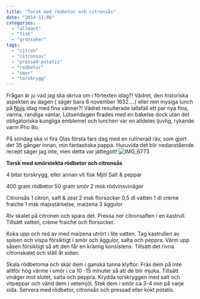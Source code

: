 ```yaml
---
title: "Torsk med rödbetor och citronsås"
date: "2014-11-06"
categories: 
  - "allmant"
  - "fisk"
  - "gronsaker"
tags: 
  - "citron"
  - "citronsas"
  - "pressad-potatis"
  - "rodbetor"
  - "smor"
  - "torskrygg"
---
```


Frågan är ju vad jag ska skriva om i förtexten idag?! Vädret, den historiska aspekten av dagen ( säger bara 6 november 1632....) eller min mysiga lunch på [Nois](http://nois.nu/Nois_cafe_och_deli.html) idag med fina vänner?! Vädret resulterade iallafall ett par nya fina, varma, randiga vantar, Lütsendagen firades med en bakelse dock utan det obligatoriska kungliga emblemet och lunchen var en alldeles ljuvlig, rykande varm Pho Bo.

På söndag ska vi fira Olas första fars dag med en rutinerad räv, som gjort det 35 gånger innan, min fantastiska pappa. Huruvida det blir nedanstående recept säger jag inte, men detta var jättegott!
![IMG_6773](/static/img/IMG_6773-1024x682.jpg)

**Torsk med smörstekta rödbetor och citronsås**

4 bitar torskrygg, eller annan vit fisk Mjöl Salt & peppar

400 gram rödbetor 50 gram smör 2 msk rödvinsvinäger

Citronsås 1 citron, saft & zest 2 msk florsocker 0,5 dl vatten 1 dl crème fraiche 1 msk majsstärkelse, maizena 3 äggulor

Riv skalet på citronen och spara det. Pressa ner citronsaften i en kastrull. Tillsätt vatten, crème fraiche och florsocker.

Koka upp och red av med maizena utrört i lite vatten. Tag kastrullen av spisen och vispa försiktigt i smör och äggulor, salta och peppra. Värm upp såsen försiktigt så att den får en krämig konsistens. Tillsätt det rivna citronskalet och ställ åt sidan.

Skala rödbetorna och skär dem i ganska tunna klyftor. Fräs dem på inte alltför hög värme i smör i ca 10 -15 minuter så att de blir mjuka. Tillsätt vinäger mot slutet, salta och peppra. Krydda torskryggen med salt och vitpeppar och vänd dem i vetemjöl. Stek dem i smör ca 3-4 min på varje sida. Servera med rödbetor, citronsås och pressad eller kokt potatis.
